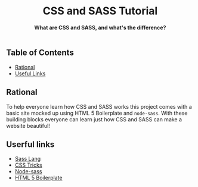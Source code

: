 <div align="center">
<h1>CSS and SASS Tutorial</h1>
</div>

<div align="center">
  <strong>What are CSS and SASS, and what's the difference?</strong>
</div>

<br />

## Table of Contents
- [Rational](#Rational)
- [Useful Links](#useful-links)

## Rational
To help everyone learn how CSS and SASS works this project comes with a basic site mocked up using HTML 5 Boilerplate and `node-sass`. With these building blocks everyone can learn just how CSS and SASS can make a website beautiful!

## Userful links
- [Sass Lang](https://sass-lang.com/)
- [CSS Tricks](https://css-tricks.com/)
- [Node-sass](https://www.npmjs.com/package/node-sass)
- [HTML 5 Boilerplate](https://html5boilerplate.com/)
